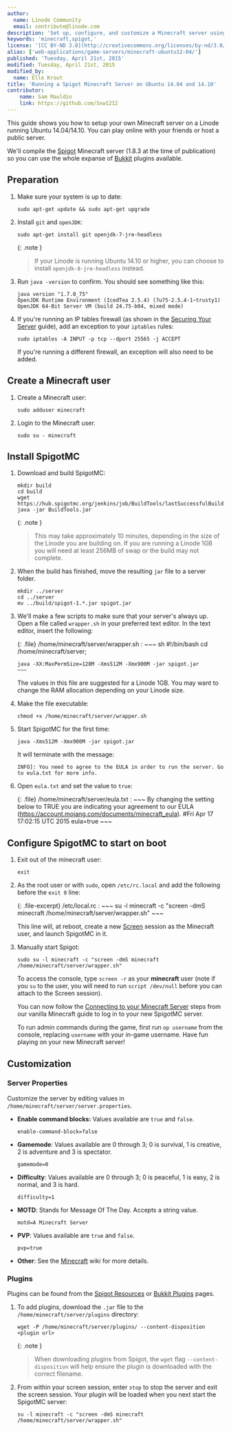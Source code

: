 ```yaml
---
author:
  name: Linode Community
  email: contribute@linode.com
description: 'Set up, configure, and customize a Minecraft server using Spigot'
keywords: 'minecraft,spigot,'
license: '[CC BY-ND 3.0](http://creativecommons.org/licenses/by-nd/3.0/us/)'
alias: ['web-applications/game-servers/minecraft-ubuntu12-04/']
published: 'Tuesday, April 21st, 2015'
modified: Tuesday, April 21st, 2015
modified_by:
  name: Elle Krout
title: 'Running a Spigot Minecraft Server on Ubuntu 14.04 and 14.10'
contributor:
    name: Sam Mauldin
    link: https://github.com/Sxw1212
---
```


This guide shows you how to setup your own Minecraft server on a Linode running Ubuntu 14.04/14.10. You can play online with your friends or host a public server.

We'll compile the [Spigot](https://spigotmc.com) Minecraft server (1.8.3 at the time of publication) so you can use the whole expanse of [Bukkit](https://bukkit.org/) plugins available.

## Preparation


1.  Make sure your system is up to date:

        sudo apt-get update && sudo apt-get upgrade

2.  Install `git` and `openJDK`:

        sudo apt-get install git openjdk-7-jre-headless

    {: .note }
    > If your Linode is running Ubuntu 14.10 or higher, you can choose to install `openjdk-8-jre-headless` instead.

3.  Run `java -version` to confirm. You should see something like this:

        java version "1.7.0_75"
        OpenJDK Runtime Environment (IcedTea 2.5.4) (7u75-2.5.4-1~trusty1)
        OpenJDK 64-Bit Server VM (build 24.75-b04, mixed mode)

4.  If you're running an IP tables firewall (as shown in the [Securing Your Server](/docs/security/securing-your-server/) guide), add an exception to your `iptables` rules:

        sudo iptables -A INPUT -p tcp --dport 25565 -j ACCEPT

    If you're running a different firewall, an exception will also need to be added.

## Create a Minecraft user

1.  Create a Minecraft user:

        sudo adduser minecraft

2.  Login to the Minecraft user.

        sudo su - minecraft

## Install SpigotMC

1.  Download and build SpigotMC:

        mkdir build
        cd build
        wget https://hub.spigotmc.org/jenkins/job/BuildTools/lastSuccessfulBuild/artifact/target/BuildTools.jar
        java -jar BuildTools.jar

    {: .note }
    >This may take approximately 10 minutes, depending in the size of the Linode you are building on. If you are running a Linode 1GB you will need at least 256MB of swap or the build may not complete.


2.	When the build has finished, move the resulting `jar` file to a server folder.

        mkdir ../server
        cd ../server
        mv ../build/spigot-1.*.jar spigot.jar

3.	We'll make a few scripts to make sure that your server's always up. Open a file called `wrapper.sh` in your preferred text editor. In the text editor, insert the following:

    {: .file}
    /home/minecraft/server/wrapper.sh
    :   ~~~ sh
        #!/bin/bash
        cd /home/minecraft/server;

        java -XX:MaxPermSize=128M -Xms512M -Xmx900M -jar spigot.jar
        ~~~

    The values in this file are suggested for a Linode 1GB. You may want to change the RAM allocation depending on your Linode size.

4.  Make the file executable:

        chmod +x /home/minecraft/server/wrapper.sh

5.  Start SpigotMC for the first time:

        java -Xms512M -Xmx900M -jar spigot.jar

    It will terminate with the message:

        INFO]: You need to agree to the EULA in order to run the server. Go to eula.txt for more info.

6.  Open `eula.txt` and set the value to `true`:

    {: .file}
    /home/minecraft/server/eula.txt
    :   ~~~
        By changing the setting below to TRUE you are indicating your agreement to our EULA (https://account.mojang.com/documents/minecraft_eula).
        #Fri Apr 17 17:02:15 UTC 2015
        eula=true
        ~~~

## Configure SpigotMC to start on boot

1.  Exit out of the minecraft user:

        exit

2.  As the root user or with `sudo`, open `/etc/rc.local` and add the following before the `exit 0` line:

    {: .file-excerpt}
    /etc/local.rc
    :   ~~~
        su -l minecraft -c "screen -dmS minecraft /home/minecraft/server/wrapper.sh"
        ~~~

    This line will, at reboot, create a new [Screen](/docs/networking/ssh/using-gnu-screen-to-manage-persistent-terminal-sessions) session as the Minecraft user, and launch SpigotMC in it.

5.  Manually start Spigot:

        sudo su -l minecraft -c "screen -dmS minecraft /home/minecraft/server/wrapper.sh"

    To access the console, type `screen -r` as your **minecraft** user (note if you `su` to the user, you will need to run `script /dev/null` before you can attach to the Screen session).

    You can now follow the [Connecting to your Minecraft Server](minecraft-on-debian-and-ubuntu#connecting-to-your-minecraft-server) steps from our vanilla Minecraft guide to log in to your new SpigotMC server.

    To run admin commands during the game, first run `op username` from the console, replacing `username` with your in-game username. Have fun playing on your new Minecraft server!

## Customization

### Server Properties

Customize the server by editing values in `/home/minecraft/server/server.properties`.

-   **Enable command blocks:** Values available are `true` and `false`.

        enable-command-block=false


-   **Gamemode**: Values available are 0 through 3; 0 is survival, 1 is creative, 2 is adventure and 3 is spectator.

        gamemode=0

-   **Difficulty**: Values available are 0 through 3; 0 is peaceful, 1 is easy, 2 is normal, and 3 is hard.

        difficulty=1

-   **MOTD**: Stands for Message Of The Day. Accepts a string value.

        motd=A Minecraft Server

-   **PVP**: Values available are `true` and `false`.

        pvp=true

-	**Other**: See the [Minecraft](http://minecraft.gamepedia.com/Server.properties) wiki for more details.

### Plugins

Plugins can be found from the [Spigot Resources](http://www.spigotmc.org/resources/) or  [Bukkit Plugins](http://dev.bukkit.org/bukkit-plugins/) pages.

1.  To add plugins, download the `.jar` file to the `/home/minecraft/server/plugins` directory:

        wget -P /home/minecraft/server/plugins/ --content-disposition <plugin url>

    {: .note }
    > When downloading plugins from Spigot, the `wget` flag `--content-disposition` will help ensure the plugin is downloaded with the correct filename.

2.  From within your screen session, enter `stop` to stop the server and exit the screen session. Your plugin will be loaded when you next start the SpigotMC server:

        su -l minecraft -c "screen -dmS minecraft /home/minecraft/server/wrapper.sh"

